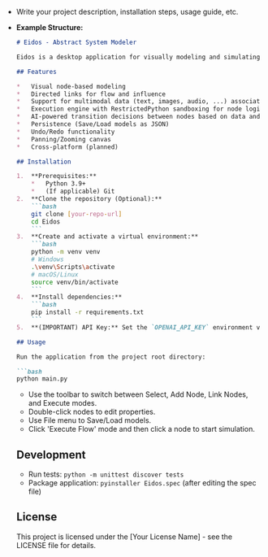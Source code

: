 *   Write your project description, installation steps, usage guide, etc.
*   **Example Structure:**
    ```markdown
    # Eidos - Abstract System Modeler

    Eidos is a desktop application for visually modeling and simulating complex abstract systems using a hybrid flowchart/mindmap approach with AI-driven transitions.

    ## Features

    *   Visual node-based modeling
    *   Directed links for flow and influence
    *   Support for multimodal data (text, images, audio, ...) associated with nodes
    *   Execution engine with RestrictedPython sandboxing for node logic
    *   AI-powered transition decisions between nodes based on data and user specs
    *   Persistence (Save/Load models as JSON)
    *   Undo/Redo functionality
    *   Panning/Zooming canvas
    *   Cross-platform (planned)

    ## Installation

    1.  **Prerequisites:**
        *   Python 3.9+
        *   (If applicable) Git
    2.  **Clone the repository (Optional):**
        ```bash
        git clone [your-repo-url]
        cd Eidos
        ```
    3.  **Create and activate a virtual environment:**
        ```bash
        python -m venv venv
        # Windows
        .\venv\Scripts\activate
        # macOS/Linux
        source venv/bin/activate
        ```
    4.  **Install dependencies:**
        ```bash
        pip install -r requirements.txt
        ```
    5.  **(IMPORTANT) API Key:** Set the `OPENAI_API_KEY` environment variable with your key, or edit `config/settings.ini` (less secure).

    ## Usage

    Run the application from the project root directory:

    ```bash
    python main.py
    ```

    *   Use the toolbar to switch between Select, Add Node, Link Nodes, and Execute modes.
    *   Double-click nodes to edit properties.
    *   Use File menu to Save/Load models.
    *   Click 'Execute Flow' mode and then click a node to start simulation.

    ## Development

    *   Run tests: `python -m unittest discover tests`
    *   Package application: `pyinstaller Eidos.spec` (after editing the spec file)

    ## License

    This project is licensed under the [Your License Name] - see the LICENSE file for details.
    ``` 
